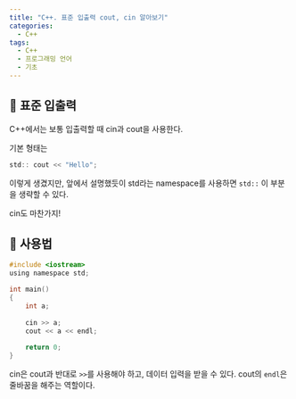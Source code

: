 ```yaml
---
title: "C++. 표준 입출력 cout, cin 알아보기"
categories:
  - C++
tags:
  - C++
  - 프로그래밍 언어
  - 기초
---
```


## 🌟 표준 입출력

C++에서는 보통 입출력할 때 cin과 cout을 사용한다.



기본 형태는 

```c
std:: cout << "Hello";
```

이렇게 생겼지만, 앞에서 설명했듯이 std라는 namespace를 사용하면 `std::` 이 부분을 생략할 수 있다.



cin도 마찬가지!



## 🌟 사용법

```c
#include <iostream>
using namespace std;

int main()
{
    int a;
    
    cin >> a;
    cout << a << endl;
    
    return 0;
}
```

cin은 cout과 반대로 `>>`를 사용해야 하고, 데이터 입력을 받을 수 있다. cout의 `endl`은 줄바꿈을 해주는 역할이다.